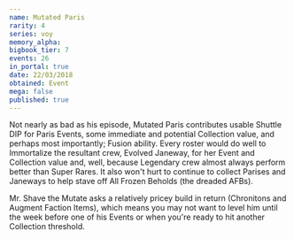 ```yaml
---
name: Mutated Paris
rarity: 4
series: voy
memory_alpha:
bigbook_tier: 7
events: 26
in_portal: true
date: 22/03/2018
obtained: Event
mega: false
published: true
---
```


Not nearly as bad as his episode, Mutated Paris contributes usable Shuttle DIP for Paris Events, some immediate and potential Collection value, and perhaps most importantly; Fusion ability. Every roster would do well to Immortalize the resultant crew, Evolved Janeway, for her Event and Collection value and, well, because Legendary crew almost always perform better than Super Rares. It also won't hurt to continue to collect Parises and Janeways to help stave off All Frozen Beholds (the dreaded AFBs).

Mr. Shave the Mutate asks a relatively pricey build in return (Chronitons and Augment Faction Items), which means you may not want to level him until the week before one of his Events or when you're ready to hit another Collection threshold.
